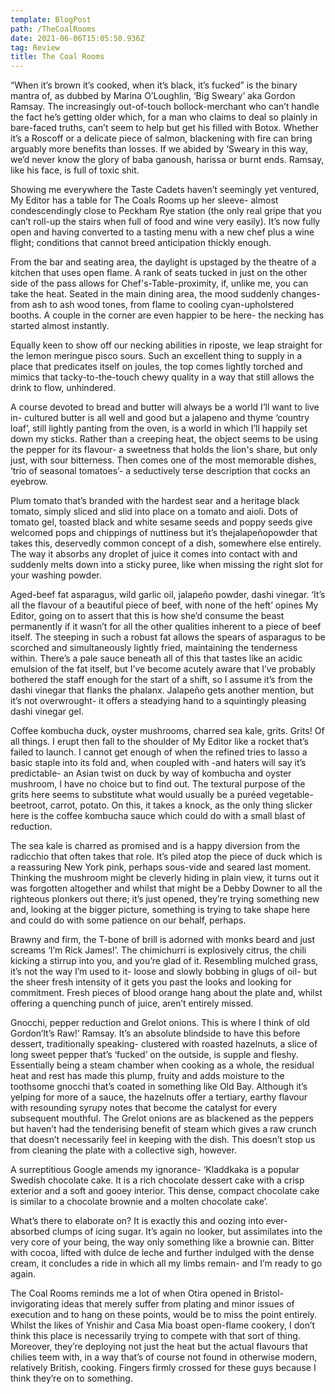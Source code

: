 ```yaml
---
template: BlogPost
path: /TheCoalRooms
date: 2021-06-06T15:05:50.936Z
tag: Review
title: The Coal Rooms
---
```

“When it’s brown it’s cooked, when it’s black, it’s fucked” is the binary mantra of, as dubbed by Marina O’Loughlin, ‘Big Sweary’ aka Gordon Ramsay. The increasingly out-of-touch bollock-merchant who can’t handle the fact he’s getting older which, for a man who claims to deal so plainly in bare-faced truths, can’t seem to help but get his filled with Botox. Whether it’s a Roscoff or a delicate piece of salmon, blackening with fire can bring arguably more benefits than losses. If we abided by ‘Sweary in this way, we’d never know the glory of baba ganoush, harissa or burnt ends. Ramsay, like his face, is full of toxic shit.

Showing me everywhere the Taste Cadets haven’t seemingly yet ventured, My Editor has a table for The Coals Rooms up her sleeve- almost condescendingly close to Peckham Rye station (the only real gripe that you can’t roll-up the stairs when full of food and wine very easily). It’s now fully open and having converted to a tasting menu with a new chef plus a wine flight; conditions that cannot breed anticipation thickly enough.

From the bar and seating area, the daylight is upstaged by the theatre of a kitchen that uses open flame. A rank of seats tucked in just on the other side of the pass allows for Chef's-Table-proximity, if, unlike me, you can take the heat. Seated in the main dining area, the mood suddenly changes- from ash to ash wood tones, from flame to cooling cyan-upholstered booths. A couple in the corner are even happier to be here- the necking has started almost instantly.

Equally keen to show off our necking abilities in riposte, we leap straight for the lemon meringue pisco sours. Such an excellent thing to supply in a place that predicates itself on joules, the top comes lightly torched and mimics that tacky-to-the-touch chewy quality in a way that still allows the drink to flow, unhindered.

A course devoted to bread and butter will always be a world I’ll want to live in- cultured butter is all well and good but a jalapeno and thyme ‘country loaf’, still lightly panting from the oven, is a world in which I’ll happily set down my sticks. Rather than a creeping heat, the object seems to be using the pepper for its flavour- a sweetness that holds the lion's share, but only just, with sour bitterness. Then comes one of the most memorable dishes, ‘trio of seasonal tomatoes’- a seductively terse description that cocks an eyebrow.

Plum tomato that’s branded with the hardest sear and a heritage black tomato, simply sliced and slid into place on a tomato and aioli. Dots of tomato gel, toasted black and white sesame seeds and poppy seeds give welcomed pops and chippings of nuttiness but it’s thejalapeñopowder that takes this, deservedly common concept of a dish, somewhere else entirely. The way it absorbs any droplet of juice it comes into contact with and suddenly melts down into a sticky puree, like when missing the right slot for your washing powder.

Aged-beef fat asparagus, wild garlic oil, jalapeño powder, dashi vinegar. ‘It’s all the flavour of a beautiful piece of beef, with none of the heft’ opines My Editor, going on to assert that this is how she’d consume the beast permanently if it wasn’t for all the other qualities inherent to a piece of beef itself. The steeping in such a robust fat allows the spears of asparagus to be scorched and simultaneously lightly fried, maintaining the tenderness within. There’s a pale sauce beneath all of this that tastes like an acidic emulsion of the fat itself, but I’ve become acutely aware that I’ve probably bothered the staff enough for the start of a shift, so I assume it’s from the dashi vinegar that flanks the phalanx. Jalapeño gets another mention, but it’s not overwrought- it offers a steadying hand to a squintingly pleasing dashi vinegar gel.

Coffee kombucha duck, oyster mushrooms, charred sea kale, grits. Grits! Of all things. I erupt then fall to the shoulder of My Editor like a rocket that’s failed to launch. I cannot get enough of when the refined tries to lasso a basic staple into its fold and, when coupled with -and haters will say it’s predictable- an Asian twist on duck by way of kombucha and oyster mushroom, I have no choice but to find out. The textural purpose of the grits here seems to substitute what would usually be a puréed vegetable- beetroot, carrot, potato. On this, it takes a knock, as the only thing slicker here is the coffee kombucha sauce which could do with a small blast of reduction.

The sea kale is charred as promised and is a happy diversion from the radicchio that often takes that role. It’s piled atop the piece of duck which is a reassuring New York pink, perhaps sous-vide and seared last moment. Thinking the mushroom might be cleverly hiding in plain view, it turns out it was forgotten altogether and whilst that might be a Debby Downer to all the righteous plonkers out there; it’s just opened, they’re trying something new and, looking at the bigger picture, something is trying to take shape here and could do with some patience on our behalf, perhaps.

Brawny and firm, the T-bone of brill is adorned with monks beard and just screams ‘I’m Rick James!’. The chimichurri is explosively citrus, the chili kicking a stirrup into you, and you’re glad of it. Resembling mulched grass, it’s not the way I’m used to it- loose and slowly bobbing in glugs of oil- but the sheer fresh intensity of it gets you past the looks and looking for commitment. Fresh pieces of blood orange hang about the plate and, whilst offering a quenching punch of juice, aren’t entirely missed.

Gnocchi, pepper reduction and Grelot onions. This is where I think of old Gordon‘It’s Raw!’ Ramsay. It’s an absolute blindside to have this before dessert, traditionally speaking- clustered with roasted hazelnuts, a slice of long sweet pepper that’s ‘fucked’ on the outside, is supple and fleshy. Essentially being a steam chamber when cooking as a whole, the residual heat and rest has made this plump, fruity and adds moisture to the toothsome gnocchi that’s coated in something like Old Bay. Although it’s yelping for more of a sauce, the hazelnuts offer a tertiary, earthy flavour with resounding syrupy notes that become the catalyst for every subsequent mouthful. The Grelot onions are as blackened as the peppers but haven’t had the tenderising benefit of steam which gives a raw crunch that doesn’t necessarily feel in keeping with the dish. This doesn’t stop us from cleaning the plate with a collective sigh, however.

A surreptitious Google amends my ignorance- ‘Kladdkaka is a popular Swedish chocolate cake. It is a rich chocolate dessert cake with a crisp exterior and a soft and gooey interior. This dense, compact chocolate cake is similar to a chocolate brownie and a molten chocolate cake’.

What’s there to elaborate on? It is exactly this and oozing into ever-absorbed clumps of icing sugar. It’s again no looker, but assimilates into the very core of your being, the way only something like a brownie can. Bitter with cocoa, lifted with dulce de leche and further indulged with the dense cream, it concludes a ride in which all my limbs remain- and I’m ready to go again.

The Coal Rooms reminds me a lot of when Otira opened in Bristol- invigorating ideas that merely suffer from plating and minor issues of execution and to hang on these points, would be to miss the point entirely. Whilst the likes of Ynishir and Casa Mia boast open-flame cookery, I don’t think this place is necessarily trying to compete with that sort of thing. Moreover, they’re deploying not just the heat but the actual flavours that chilies teem with, in a way that’s of course not found in otherwise modern, relatively British, cooking. Fingers firmly crossed for these guys because I think they’re on to something.

